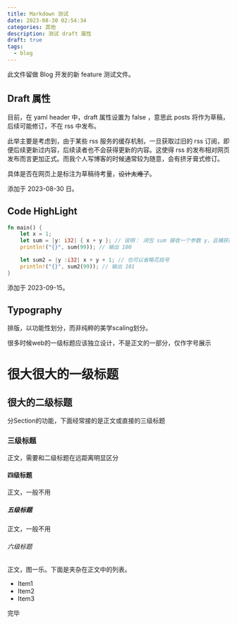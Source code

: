 ```yaml
---
title: Markdown 测试
date: 2023-08-30 02:54:34
categories: 其他
description: 测试 draft 属性
draft: true
tags:
  - blog
---
```


此文件留做 Blog 开发的新 feature 测试文件。

## Draft 属性

目前，在 yaml header 中，draft 属性设置为 false ，意思此 posts 将作为草稿，后续可能修订，不在 rss 中发布。

此举主要是考虑到，由于某些 rss 服务的缓存机制，一旦获取过旧的 rss 订阅，即便后续更新过内容，后续读者也不会获得更新的内容。这使得 rss 的发布相对网页发布而言更加正式。而我个人写博客的时候通常较为随意，会有挤牙膏式修订。

具体是否在网页上是标注为草稿待考量，~~设计太难了~~。

添加于 2023-08-30 日。 

## Code  HighLight

```rust
fn main() {
    let x = 1;
    let sum = |y: i32| { x + y }; // 说明： 闭包 sum 接收一个参数 y，且捕获前面的 x = 1, 返回 x + y
    println!("{}", sum(99)); // 输出 100

    let sum2 = |y :i32| x + y + 1; // 也可以省略花括号
    println!("{}", sum2(99)); // 输出 101
}
```

添加于 2023-09-15。

## Typography

排版，以功能性划分，而非纯粹的美学scaling划分。

很多时候web的一级标题应该独立设计，不是正文的一部分，仅作字号展示

# 很大很大的一级标题

## 很大的二级标题

分Section的功能，下面经常接的是正文或直接的三级标题

### 三级标题

正文，需要和二级标题在远距离明显区分

#### 四级标题

正文，一般不用

##### 五级标题

正文，一般不用

###### 六级标题

正文，图一乐。下面是夹杂在正文中的列表。

- Item1
- Item2
- Item3

完毕